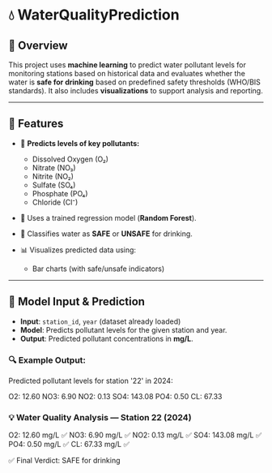 # 💧 WaterQualityPrediction

## 📝 Overview
This project uses **machine learning** to predict water pollutant levels for monitoring stations based on historical data and evaluates whether the water is **safe for drinking** based on predefined safety thresholds (WHO/BIS standards). It also includes **visualizations** to support analysis and reporting.

---

## 📌 Features

- 🔬 **Predicts levels of key pollutants:**
  - Dissolved Oxygen (O₂)
  - Nitrate (NO₃)
  - Nitrite (NO₂)
  - Sulfate (SO₄)
  - Phosphate (PO₄)
  - Chloride (Cl⁻)

- 🧠 Uses a trained regression model (**Random Forest**).

- 🚦 Classifies water as **SAFE** or **UNSAFE** for drinking.

- 📊 Visualizes predicted data using:
  - Bar charts (with safe/unsafe indicators)

---

## 🧬 Model Input & Prediction

- **Input**: `station_id`, `year` (dataset already loaded)
- **Model**: Predicts pollutant levels for the given station and year.
- **Output**: Predicted pollutant concentrations in **mg/L**.

### 🔍 Example Output:
Predicted pollutant levels for station '22' in 2024:

O2: 12.60
NO3: 6.90
NO2: 0.13
SO4: 143.08
PO4: 0.50
CL: 67.33


### 💡 Water Quality Analysis — Station 22 (2024)

O2: 12.60 mg/L ✅
NO3: 6.90 mg/L ✅
NO2: 0.13 mg/L ✅
SO4: 143.08 mg/L ✅
PO4: 0.50 mg/L ✅
CL: 67.33 mg/L ✅

✅ Final Verdict: SAFE for drinking

